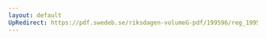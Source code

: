 ```yaml
---
layout: default
UpRedirect: https://pdf.swedeb.se/riksdagen-volumeG-pdf/199596/reg_199596/reg_199596_0004.pdf
---
```

